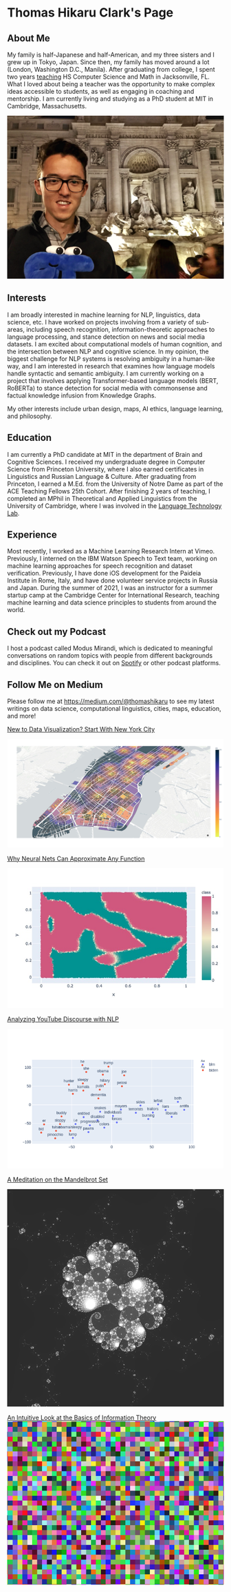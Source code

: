 # Thomas Hikaru Clark's Page

## About Me
My family is half-Japanese and half-American, and my three sisters and I grew up in Tokyo, Japan. Since then, my family has moved around a lot (London, Washington D.C., Manila). After graduating from college, I spent two years [teaching](https://ace.nd.edu/news/getting-things-done-escape-room-style) HS Computer Science and Math in Jacksonville, FL. What I loved about being a teacher was the opportunity to make complex ideas accessible to students, as well as engaging in coaching and mentorship. I am currently living and studying as a PhD student at MIT in Cambridge, Massachusetts. 

![](pirome.jpeg)

## Interests
I am broadly interested in machine learning for NLP, linguistics, data science, etc. I have worked on projects involving from a variety of sub-areas, including speech recognition, information-theoretic approaches to language processing, and stance detection on news and social media datasets. I am excited about computational models of human cognition, and the intersection between NLP and cognitive science. In my opinion, the biggest challenge for NLP systems is resolving ambiguity in a human-like way, and I am interested in research that examines how language models handle syntactic and semantic ambiguity. I am currently working on a project that involves applying Transformer-based language models (BERT, RoBERTa) to stance detection for social media with commonsense and factual knowledge infusion from Knowledge Graphs. 

My other interests include urban design, maps, AI ethics, language learning, and philosophy. 

## Education
I am currently a PhD candidate at MIT in the department of Brain and Cognitive Sciences. I received my undergraduate degree in Computer Science from Princeton University, where I also earned certificates in Linguistics and Russian Language & Culture. After graduating from Princeton, I earned a M.Ed. from the University of Notre Dame as part of the ACE Teaching Fellows 25th Cohort. After finishing 2 years of teaching, I completed an MPhil in Theoretical and Applied Linguistics from the University of Cambridge, where I was involved in the [Language Technology Lab](http://ltl.mml.cam.ac.uk/). 

## Experience
Most recently, I worked as a Machine Learning Research Intern at Vimeo. Previously, I interned on the IBM Watson Speech to Text team, working on machine learning approaches for speech recognition and dataset verification. Previously, I have done iOS development for the Paideia Institute in Rome, Italy, and have done volunteer service projects in Russia and Japan. During the summer of 2021, I was an instructor for a summer startup camp at the Cambridge Center for International Research, teaching machine learning and data science principles to students from around the world. 

## Check out my Podcast
I host a podcast called Modus Mirandi, which is dedicated to meaningful conversations on random topics with people from different backgrounds and disciplines. You can check it out on [Spotify](https://open.spotify.com/show/1NeIw3Y3aG6HaZ1U0eB8zq) or other podcast platforms. 

## Follow Me on Medium
Please follow me at https://medium.com/@thomashikaru to see my latest writings on data science, computational linguistics, cities, maps, education, and more! 

[New to Data Visualization? Start With New York City](https://towardsdatascience.com/new-to-data-visualization-start-with-new-york-city-107785f836ab)

![](manhattan_library_dist.jpg)

[Why Neural Nets Can Approximate Any Function](https://towardsdatascience.com/why-neural-nets-can-approximate-any-function-a878768502f0)

![](2dheat.jpg)

[Analyzing YouTube Discourse with NLP](https://towardsdatascience.com/analyze-youtube-discourse-and-find-troll-bots-with-python-410daacbba6b)

![](fox_2.png)

[A Meditation on the Mandelbrot Set](https://medium.com/swlh/a-meditation-on-the-mandelbrot-set-45fcb52ab673)

![](mandelbrot24.png)

[An Intuitive Look at the Basics of Information Theory](https://towardsdatascience.com/an-intuitive-look-at-the-basics-of-information-theory-2bf0d2fff85e)
![](infotheory.png)

